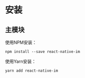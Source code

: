 # 安装

## 主模块

使用NPM安装：

```shell
npm install --save react-native-im
```

使用Yarn安装：

```shell
yarn add react-native-im
```